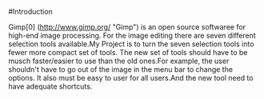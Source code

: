 #Introduction

Gimp[0] (http://www.gimp.org/ "Gimp") is an open source softwaree for high-end image processing. For the image editing there are seven different selection tools available.My Project is to turn the seven selection tools into fewer more compact set of tools. The new set of tools should have to be musch faster/easier to use than the old ones.For example, the user shouldn't have to go out of the image in the menu bar to change the options. It also must be easy to user for all users.And the new tool need to have adequate shortcuts.